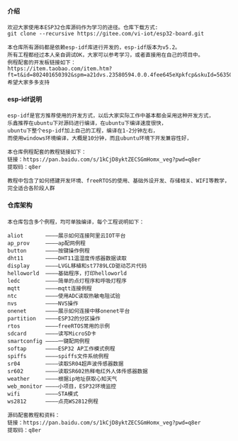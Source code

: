 #### 介绍
    欢迎大家使用本ESP32仓库源码作为学习的途径。仓库下载方式:
    git clone --recursive https://gitee.com/vi-iot/esp32-board.git

    本仓库所有源码都是依赖esp-idf库进行开发的，esp-idf版本为v5.2。
    所有工程都经过本人亲自调试OK，大家可以参考学习，或者直接用在自己的项目中。
    例程配套的开发板链接如下：
    https://item.taobao.com/item.htm?ft=t&id=802401650392&spm=a21dvs.23580594.0.0.4fee645eXpkfcp&skuId=5635015963649
    希望大家多多支持

#### esp-idf说明
    esp-idf是官方推荐使用的开发方式，以后大家实际工作中基本都会采用这种开发方式，
    乐鑫推荐在ubuntu下对源码进行编译，在ubuntu下编译速度很快，
    ubuntu下整个esp-idf加上自己的工程，编译在1-2分钟左右，
    而使用windows环境编译，大概是10分钟，而且ubuntu环境下开发兼容性好，

    本仓库例程配套的教程链接如下：
    链接：https://pan.baidu.com/s/1kCjD8yktZECSGmHomx_veg?pwd=q8er 
    提取码：q8er 

    教程中包含了如何搭建开发环境、freeRTOS的使用、基础外设开发、存储相关、WIFI等教学，
    完全适合各阶段人群

#### 仓库架构
	本仓库包含多个例程，均可单独编译，每个工程说明如下：
	
	aliot		————展示如何连接阿里云IOT平台
	ap_prov		————ap配网例程
	button		————按键操作例程
	dht11		————DHT11温湿度传感器数据读取
	display		————LVGL移植和st7789LCD驱动芯片代码
	helloworld	————基础程序，打印helloworld
	ledc		————简单的点灯程序和呼吸灯程序
	mqtt		————mqtt连接例程
	ntc			————使用ADC读取热敏电阻试验
	nvs			————NVS操作
	onenet		————展示如何连接中移onenet平台
	partition	————ESP32的分区操作
	rtos		————freeRTOS常用的示例
	sdcard		————读写MicroSD卡
	smartconfig	————一键配网例程
	softap		————ESP32 AP工作模式例程
	spiffs		————spiffs文件系统例程
	sr04		————读取SR04超声波传感器数据
	sr602		————读取SR602热释电红外人体传感器数据
	weather		————根据ip地址获取心知天气
	web_monitor ————小项目，ESP32环境监控
	wifi		————STA模式
	ws2812		————点亮WS2812例程

	源码配套教程和资料：
	链接：https://pan.baidu.com/s/1kCjD8yktZECSGmHomx_veg?pwd=q8er 
	提取码：q8er 

